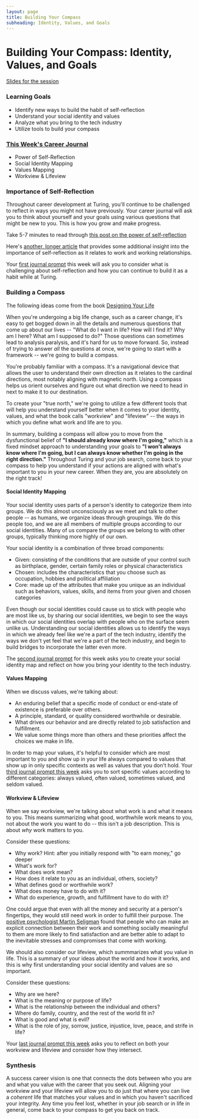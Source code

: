```yaml
---
layout: page
title: Building Your Compass
subheading: Identity, Values, and Goals
---
```


# Building Your Compass: Identity, Values, and Goals

[Slides for the session](https://docs.google.com/presentation/d/1VaCY9QmqUSMXJ90lfx0wKM85ZUIXS3UiErFuQU_dwAg/edit?usp=sharing)

### Learning Goals
* Identify new ways to build the habit of self-reflection
* Understand your social identity and values
* Analyze what you bring to the tech industry
* Utilize tools to build your compass

### [This Week's Career Journal](/module_one/mod1_career_journal_prompts#week-2)
* Power of Self-Reflection
* Social Identity Mapping
* Values Mapping
* Workview & Lifeview

### Importance of Self-Reflection
Throughout career development at Turing, you'll continue to be challenged to reflect in ways you might not have previously. Your career journal will ask you to think about yourself and your goals using various questions that might be new to you. This is how you grow and make progress.

Take 5-7 minutes to read through [this post on the power of self-reflection](https://medium.com/publishous/the-power-of-self-reflection-c1a654ea03a)

Here's [another, longer article](https://www.smashingmagazine.com/2018/01/importance-self-reflection-part-2/) that provides some additional insight into the importance of self-reflection as it relates to work and working relationships.

Your [first journal prompt](/module_one/mod1_career_journal_prompts#week-2) this week will ask you to consider what is challenging about self-reflection and how you can continue to build it as a habit while at Turing.

### Building a Compass
The following ideas come from the book [Designing Your Life](https://bookshop.org/books/designing-your-life-how-to-build-a-well-lived-joyful-life/9781101875322)

When you're undergoing a big life change, such as a career change, it's easy to get bogged down in all the details and numerous questions that come up about our lives -- "What do I want in life? How will I find it? Why am I here? What am I supposed to do?" Those questions can sometimes lead to analysis paralysis, and it's hard for us to move forward. So, instead of trying to answer *all* the questions at once, we're going to start with a framework -- we're going to build a compass.

You're probably familiar with a compass. It's a navigational device that allows the user to understand their own direction as it relates to the cardinal directions, most notably aligning with magnetic north. Using a compass helps us orient ourselves and figure out what direction we need to head in next to make it to our destination.

To create your "true north," we're going to utilize a few different tools that will help you understand yourself better when it comes to your identity, values, and what the book calls "workview" and "lifeview" -- the ways in which you define what work and life are to you.

In summary, building a compass will allow you to move from the dysfunctional belief of **"I should already know where I'm going,"** which is a fixed mindset approach to understanding your goals to **"I won't always know where I'm going, but I can always know whether I'm going in the right direction."** Throughout Turing and your job search, come back to your compass to help you understand if your actions are aligned with what's important to you in your new career. When they are, you are absolutely on the right track!

#### Social Identity Mapping
Your social identity uses parts of a person's identity to categorize them into groups. We do this almost unconsciously as we meet and talk to other people -- as humans, we organize ideas through groupings. We do this people too, and we are all members of multiple groups according to our social identities. Many of us compare the groups we belong to with other groups, typically thinking more highly of our own.

Your social identity is a combination of three broad components:

* Given: consisting of the conditions that are outside of your control such as birthplace, gender, certain family roles or physical characteristics
* Chosen: includes the characteristics that you choose such as occupation, hobbies and political affiliation
* Core: made up of the attributes that make you unique as an individual such as behaviors, values, skills, and items from your given and chosen categories

Even though our social identities could cause us to stick with people who are most like us, by sharing our social identities, we begin to see the ways in which our social identities overlap with people who on the surface seem unlike us. Understanding our social identities allows us to identify the ways in which we already feel like we're a part of the tech industry, identify the ways we don't yet feel that we're a part of the tech industry, and begin to build bridges to incorporate the latter even more.

The [second journal prompt](/module_one/mod1_career_journal_prompts#week-2) for this week asks you to create your social identity map and reflect on how you bring your identity to the tech industry.

#### Values Mapping
When we discuss values, we're talking about:

* An enduring belief that a specific mode of conduct or end-state of existence is preferable over others.
* A principle, standard, or quality considered worthwhile or desirable.
* What drives our behavior and are directly related to job satisfaction and fulfillment.
* We value some things more than others and these priorities affect the choices we make in life.

In order to map your values, it's helpful to consider which are most important to you and show up in your life always compared to values that show up in only specific contexts as well as values that you don't hold. Your [third journal prompt this week](/module_one/mod1_career_journal_prompts#week-2) asks you to sort specific values according to different categories: always valued, often valued, sometimes valued, and seldom valued.

#### Workview & Lifeview
When we say workview, we're talking about what work is and what it means to you. This means summarizing what good, worthwhile work means to you, not about the work you want to do -- this isn't a job description. This is about *why* work matters to you.

Consider these questions:

* Why work? Hint: after you initially respond with "to earn money," go deeper
* What's work for?
* What does work mean?
* How does it relate to you as an individual, others, society?
* What defines good or worthwhile work?
* What does money have to do with it?
* What do experience, growth, and fulfillment have to do with it?

One could argue that even with all the money and security at a person's fingertips, they would still need work in order to fulfill their purpose. The [positive psychologist Martin Seligman](https://bookshop.org/books/flourish-a-visionary-new-understanding-of-happiness-and-well-being/9781439190760) found that people who can make an explicit connection between their work and something socially meaningful to them are more likely to find satisfaction and are better able to adapt to the inevitable stresses and compromises that come with working.

We should also consider our lifeview, which summmarizes what you value in life. This is a summary of your ideas about the world and how it works, and this is why first understanding your social identity and values are so important.

Consider these questions:

* Why are we here?
* What is the meaning or purpose of life?
* What is the relationship between the individual and others?
* Where do family, country, and the rest of the world fit in?
* What is good and what is evil?
* What is the role of joy, sorrow, justice, injustice, love, peace, and strife in life?

Your [last journal prompt this week](/module_one/mod1_career_journal_prompts#week-2) asks you to reflect on both your workview and lifeview and consider how they intersect.

### Synthesis
A success career vision is one that connects the dots between who you are and what you value with the career that you seek out. Aligning your workview and your lifeview will allow you to do just that where you can live a *coherent* life that matches your values and in which you haven't sacrificed your integrity. Any time you feel lost, whether in your job search or in life in general, come back to your compass to get you back on track.
